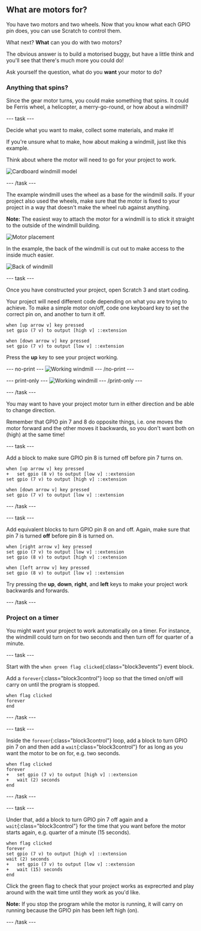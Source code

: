 ## What are motors for?

You have two motors and two wheels. Now that you know what each GPIO pin does, you can use Scratch to control them.

What next? **What** can you do with two motors?

The obvious answer is to build a motorised buggy, but have a little think and you'll see that there's much more you could do!

Ask yourself the question, what do you **want** your motor to do?

### Anything that spins?

Since the gear motor turns, you could make something that spins. It could be Ferris wheel, a helicopter, a merry-go-round, or how about a windmill?

--- task ---

Decide what you want to make, collect some materials, and make it!

If you're unsure what to make, how about making a windmill, just like this example.

Think about where the motor will need to go for your project to work.

![Cardboard windmill model](images/motorsFor_windmillParts.png)

--- /task ---

The example windmill uses the wheel as a base for the windmill _sails_. If your project also used the wheels, make sure that the motor is fixed to your project in a way that doesn't make the wheel rub against anything.

**Note:** The easiest way to attach the motor for a windmill is to stick it straight to the outside of the windmill building.

![Motor placement](images/motorsFor_windmillMotor.png)

In the example, the back of the windmill is cut out to make access to the inside much easier.

![Back of windmill](images/motorsFor_windmillBack.png)

--- task ---

Once you have constructed your project, open Scratch 3 and start coding.

Your project will need different code depending on what you are trying to achieve. To make a simple motor on/off, code one keyboard key to set the correct pin on, and another to turn it off.

```blocks3
when [up arrow v] key pressed
set gpio (7 v) to output [high v] ::extension

when [down arrow v] key pressed
set gpio (7 v) to output [low v] ::extension
```

Press the **up** key to see your project working.

--- no-print ---
![Working windmill](images/motorFor_workingWindmill.gif)
--- /no-print ---

--- print-only ---
![Working windmill](images/motorFor_workingWindmill.png)
--- /print-only ---

--- /task ---

You may want to have your project motor turn in either direction and be able to change direction.

Remember that GPIO pin 7 and 8 do opposite things, i.e. one moves the motor forward and the other moves it backwards, so you don't want both on (high) at the same time!

--- task ---

Add a block to make sure GPIO pin 8 is turned off before pin 7 turns on.

```blocks3
when [up arrow v] key pressed
+   set gpio (8 v) to output [low v] ::extension
set gpio (7 v) to output [high v] ::extension

when [down arrow v] key pressed
set gpio (7 v) to output [low v] ::extension
```

--- /task ---

--- task ---

Add equivalent blocks to turn GPIO pin 8 on and off. Again, make sure that pin 7 is turned **off** before pin 8 is turned on.

```blocks3
when [right arrow v] key pressed
set gpio (7 v) to output [low v] ::extension
set gpio (8 v) to output [high v] ::extension

when [left arrow v] key pressed
set gpio (8 v) to output [low v] ::extension
```

Try pressing the **up**, **down**, **right**, and **left** keys to make your project work backwards and forwards. 

--- /task ---

### Project on a timer

You might want your project to work automatically on a timer. For instance, the windmill could turn on for two seconds and then turn off for quarter of a minute.

--- task ---

Start with the `when green flag clicked`{:class="block3events"} event block.

Add a `forever`{:class="block3control"} loop so that the timed on/off will carry on until the program is stopped.

```blocks3
when flag clicked
forever
end
```

--- /task ---

--- task ---

Inside the `forever`{:class="block3control"} loop, add a block to turn GPIO pin 7 on and then add a `wait`{:class="block3control"} for as long as you want the motor to be on for, e.g. two seconds.

```blocks3
when flag clicked
forever
+   set gpio (7 v) to output [high v] ::extension
+   wait (2) seconds
end
```

--- /task ---

--- task ---

Under that, add a block to turn GPIO pin 7 off again and a `wait`{:class="block3control"} for the time that you want before the motor starts again, e.g. quarter of a minute (15 seconds).

```blocks3
when flag clicked
forever
set gpio (7 v) to output [high v] ::extension
wait (2) seconds
+   set gpio (7 v) to output [low v] ::extension
+   wait (15) seconds
end
```

Click the green flag to check that your project works as exprecrted and play around with the wait time until they work as you'd like.

**Note:** If you stop the program while the motor is running, it will carry on running because the GPIO pin has been left high (on).

--- /task ---
